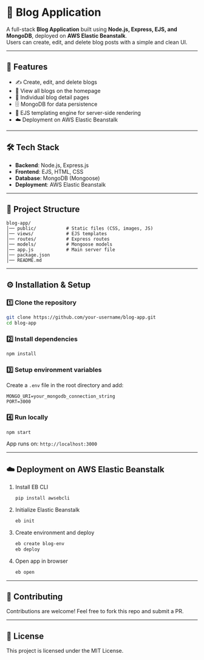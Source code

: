 # 📝 Blog Application

A full-stack **Blog Application** built using **Node.js, Express, EJS, and MongoDB**, deployed on **AWS Elastic Beanstalk**.  
Users can create, edit, and delete blog posts with a simple and clean UI.

---

## 🚀 Features
- ✍️ Create, edit, and delete blogs  
- 📄 View all blogs on the homepage  
- 📌 Individual blog detail pages  
- 🗄️ MongoDB for data persistence  
- 🎨 EJS templating engine for server-side rendering  
- ☁️ Deployment on AWS Elastic Beanstalk  

---

## 🛠️ Tech Stack
- **Backend**: Node.js, Express.js  
- **Frontend**: EJS, HTML, CSS  
- **Database**: MongoDB (Mongoose)  
- **Deployment**: AWS Elastic Beanstalk  

---

## 📂 Project Structure
```
blog-app/
│── public/           # Static files (CSS, images, JS)
│── views/            # EJS templates
│── routes/           # Express routes
│── models/           # Mongoose models
│── app.js            # Main server file
│── package.json
│── README.md
```

---

## ⚙️ Installation & Setup

### 1️⃣ Clone the repository
```bash
git clone https://github.com/your-username/blog-app.git
cd blog-app
```

### 2️⃣ Install dependencies
```bash
npm install
```

### 3️⃣ Setup environment variables  
Create a `.env` file in the root directory and add:
```env
MONGO_URI=your_mongodb_connection_string
PORT=3000
```

### 4️⃣ Run locally
```bash
npm start
```
App runs on: `http://localhost:3000`

---

## ☁️ Deployment on AWS Elastic Beanstalk
1. Install EB CLI  
   ```bash
   pip install awsebcli
   ```
2. Initialize Elastic Beanstalk  
   ```bash
   eb init
   ```
3. Create environment and deploy  
   ```bash
   eb create blog-env
   eb deploy
   ```
4. Open app in browser  
   ```bash
   eb open
   ```

---

## 🤝 Contributing
Contributions are welcome! Feel free to fork this repo and submit a PR.

---

## 📜 License
This project is licensed under the MIT License.  
